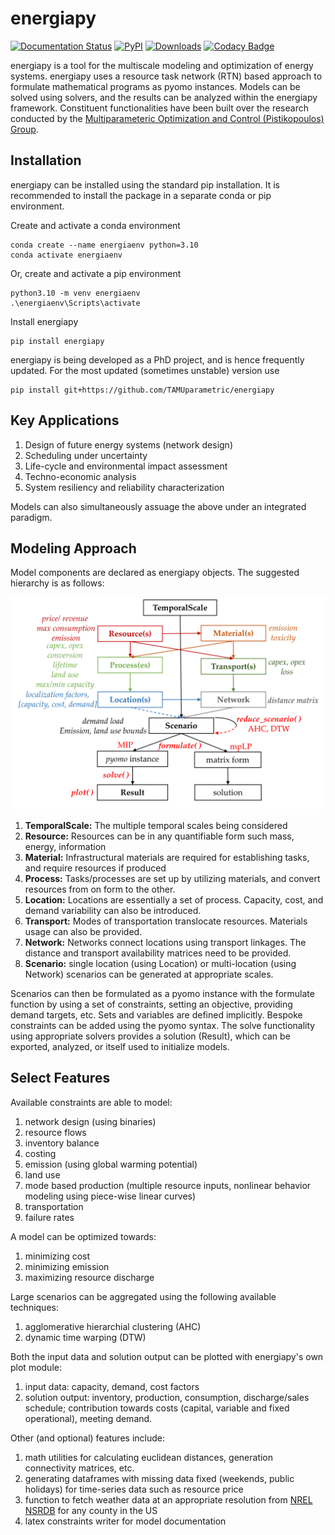 # energiapy

[![Documentation Status](https://readthedocs.org/projects/energiapy/badge/)](https://energiapy.readthedocs.io/en/latest/)
[![PyPI](https://img.shields.io/pypi/v/energiapy.svg)](https://pypi.org/project/energiapy)
[![Downloads](https://static.pepy.tech/personalized-badge/energiapy?period=total&units=international_system&left_color=grey&right_color=orange&left_text=Downloads)](https://pepy.tech/project/energiapy)
[![Codacy Badge](https://app.codacy.com/project/badge/Grade/994d46ab40ac4f0ead5ed9d1ea1b0fab)](https://app.codacy.com/gh/TAMUparametric/energiapy/dashboard?utm_source=gh&utm_medium=referral&utm_content=&utm_campaign=Badge_grade)

energiapy is a tool for the multiscale modeling and optimization of energy systems. energiapy uses a resource task
network (RTN) based approach to formulate mathematical programs as pyomo instances. Models can be solved using solvers,
and the results can be analyzed within the energiapy framework.
Constituent functionalities have been built over the research conducted by
the [Multiparameteric Optimization and Control (Pistikopoulos) Group](https://parametric.tamu.edu/).

## Installation

energiapy can be installed using the standard pip installation. It is recommended to install the package in a separate
conda or pip environment.

Create and activate a conda environment

    conda create --name energiaenv python=3.10
    conda activate energiaenv

Or, create and activate a pip environment

    python3.10 -m venv energiaenv
    .\energiaenv\Scripts\activate

Install energiapy

    pip install energiapy

energiapy is being developed as a PhD project, and is hence frequently updated. For the most updated (sometimes
unstable) version use

    pip install git+https://github.com/TAMUparametric/energiapy

## Key Applications

1. Design of future energy systems (network design)
2. Scheduling under uncertainty
3. Life-cycle and environmental impact assessment
4. Techno-economic analysis
5. System resiliency and reliability characterization

Models can also simultaneously assuage the above under an integrated paradigm.

## Modeling Approach

Model components are declared as energiapy objects. The suggested hierarchy is as follows:

![alt text](https://github.com/TAMUparametric/energiapy/blob/main/docs/hierarchy.png?raw=true)

1. **TemporalScale:** The multiple temporal scales being considered
2. **Resource:** Resources can be in any quantifiable form such mass, energy, information
3. **Material:** Infrastructural materials are required for establishing tasks, and require resources if produced
4. **Process:** Tasks/processes are set up by utilizing materials, and convert resources from on form to the other.
5. **Location:** Locations are essentially a set of process. Capacity, cost, and demand variability can also be
   introduced.
6. **Transport:** Modes of transportation translocate resources. Materials usage can also be provided.
7. **Network:** Networks connect locations using transport linkages. The distance and transport availability matrices
   need to be provided.
8. **Scenario:** single location (using Location) or multi-location (using Network) scenarios can be generated at
   appropriate scales.

Scenarios can then be formulated as a pyomo instance with the formulate function by using a set of constraints, setting
an objective, providing demand targets, etc. Sets and variables are defined implicitly. Bespoke constraints can be added
using the pyomo syntax. The solve functionality using appropriate solvers provides a solution (Result), which can be
exported, analyzed, or itself used to initialize models.

## Select Features

Available constraints are able to model:

1. network design (using binaries)
2. resource flows
3. inventory balance
4. costing
5. emission (using global warming potential)
6. land use
7. mode based production (multiple resource inputs, nonlinear behavior modeling using piece-wise linear curves)
8. transportation
9. failure rates

A model can be optimized towards:

1. minimizing cost
2. minimizing emission
3. maximizing resource discharge

Large scenarios can be aggregated using the following available techniques:

1. agglomerative hierarchial clustering (AHC)
2. dynamic time warping (DTW)

Both the input data and solution output can be plotted with energiapy's own plot module:

1. input data: capacity, demand, cost factors
2. solution output: inventory, production, consumption, discharge/sales schedule; contribution towards costs (capital,
   variable and fixed operational), meeting demand.

Other (and optional) features include:

1. math utilities for calculating euclidean distances, generation connectivity matrices, etc.
2. generating dataframes with missing data fixed (weekends, public holidays) for time-series data such as resource price
3. function to fetch weather data at an appropriate resolution from [NREL NSRDB](https://nsrdb.nrel.gov/) for any county
   in the US
4. latex constraints writer for model documentation


